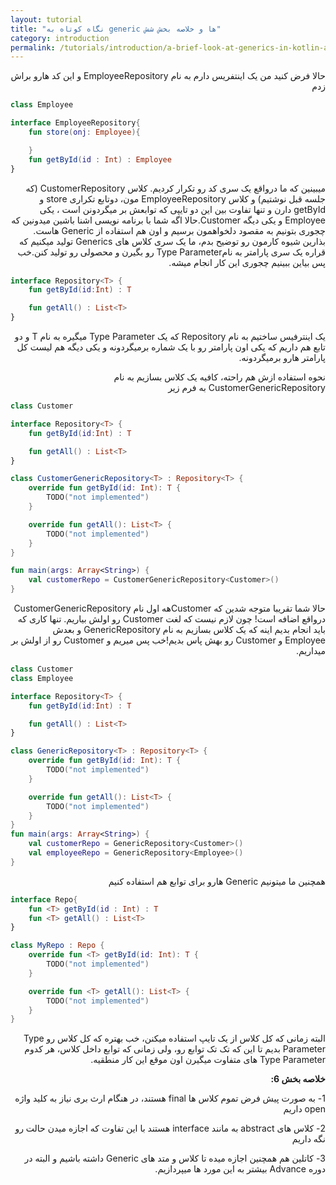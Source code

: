 ```yaml
---
layout: tutorial
title: "نگاه کوتاه به generic ها و خلاصه بخش شش"
category: introduction
permalink: /tutorials/introduction/a-brief-look-at-generics-in-kotlin-and-summary
---
```



<div dir="rtl" markdown="1">



حالا فرض کنید من یک اینتفریس دارم به نام EmployeeRepository و این کد هارو براش زدم

</div>

```kotlin
class Employee

interface EmployeeRepository{
    fun store(onj: Employee){

    }
    fun getById(id : Int) : Employee
}
```

<div dir="rtl" markdown="1">

میبینین که ما درواقع یک سری کد رو تکرار کردیم. کلاس CustomerRepository (که جلسه قبل نوشتیم) و کلاس EmployeeRepository مون، دوتابع تکراری store و getById دارن و تنها تفاوت بین این دو تایپی که توابعش بر میگردونن است ، یکی Employee و یکی دیگه Customer.حالا اگه شما با برنامه نویسی اشنا باشین میدونین که چجوری بتونیم به مقصود دلخواهمون برسیم و اون هم استفاده از Generic هاست. بذارین شیوه کارمون رو توضیح بدم، ما یک سری کلاس های Generics تولید میکنیم که قراره یک سری پارامتر به نامType Parameter رو بگیرن و محصولی رو تولید کنن.خب پس بیاین ببینیم چجوری این کار انجام میشه.

</div>

```kotlin
interface Repository<T> {
    fun getById(id:Int) : T

    fun getAll() : List<T>
}
```

<div dir="rtl" markdown="1">

یک اینترفیس ساختیم به نام Repository که یک Type Parameter میگیره به نام T و دو تابع هم داریم که یکی اون پارامتر رو با یک شماره برمیگردونه و یکی دیگه هم لیست کل پارامتر هارو برمیگردونه. 

نحوه استفاده ازش هم راحته، کافیه یک کلاس بسازیم به نام CustomerGenericRepository به فرم زیر

</div>

```kotlin
class Customer

interface Repository<T> {
    fun getById(id:Int) : T

    fun getAll() : List<T>
}

class CustomerGenericRepository<T> : Repository<T> {
    override fun getById(id: Int): T {
        TODO("not implemented")
    }

    override fun getAll(): List<T> {
        TODO("not implemented")
    }
}

fun main(args: Array<String>) {
    val customerRepo = CustomerGenericRepository<Customer>()
}
```

<div dir="rtl" markdown="1">

حالا شما تقریبا متوجه شدین که Customerهه اول نام CustomerGenericRepository درواقع اضافه است! چون لازم نیست که لغت Customer رو اولش بیاریم. تنها کاری که باید انجام بدیم اینه که یک کلاس بسازیم به نام GenericRepository و بعدش Employee و Customer رو بهش پاس بدیم!خب پس میریم و Customer رو از اولش بر میداریم.

</div>

```kotlin
class Customer
class Employee

interface Repository<T> {
    fun getById(id:Int) : T

    fun getAll() : List<T>
}

class GenericRepository<T> : Repository<T> {
    override fun getById(id: Int): T {
        TODO("not implemented")
    }

    override fun getAll(): List<T> {
        TODO("not implemented")
    }
}
fun main(args: Array<String>) {
    val customerRepo = GenericRepository<Customer>()
    val employeeRepo = GenericRepository<Employee>()
}
```

<div dir="rtl" markdown="1">

همچنین ما میتونیم Generic هارو برای توابع هم استفاده کنیم

</div>

```kotlin
interface Repo{
    fun <T> getById(id : Int) : T
    fun <T> getAll() : List<T>
}

class MyRepo : Repo {
    override fun <T> getById(id: Int): T {
        TODO("not implemented")
    }

    override fun <T> getAll(): List<T> {
        TODO("not implemented")
    }
}
```


<div dir="rtl" markdown="1">

البته زمانی که کل کلاس از یک تایپ استفاده میکنن، خب بهتره که کل کلاس رو Type Parameter بدیم تا این که تک تک توابع رو، ولی زمانی که توابع داخل کلاس، هر کدوم Type Parameter های متفاوت میگیرن اون موقع این کار منطقیه.

**خلاصه بخش 6:**

1-	به صورت پیش فرض تموم کلاس ها final هستند، در هنگام ارث بری نیاز به کلید واژه open داریم

2-	کلاس های abstract به مانند interface هستند با این تفاوت که اجازه میدن حالت رو نگه داریم

3-	کاتلین هم همچنین اجازه میده تا کلاس و متد های Generic داشته باشیم و البته در دوره Advance بیشتر به این مورد ها میپردازیم.


</div>

